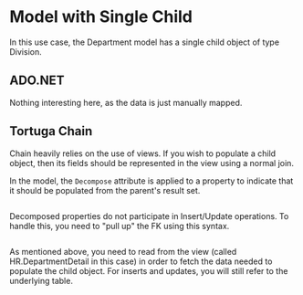 ﻿# Model with Single Child

In this use case, the Department model has a single child object of type Division. 

## ADO.NET

Nothing interesting here, as the data is just manually mapped.


## Tortuga Chain

Chain heavily relies on the use of views. If you wish to populate a child object, then its fields should be represented in the view using a normal join.

In the model, the `Decompose` attribute is applied to a property to indicate that it should be populated from the parent's result set.

```csharp [../Recipes.Tortuga.Chain/Models/Department.cs] Department.Division
```

Decomposed properties do not participate in Insert/Update operations. To handle this, you need to "pull up" the FK using this syntax.


```csharp [../Recipes.Tortuga.Chain/Models/Department.cs] Department.DivisionKey
```

As mentioned above, you need to read from the view (called HR.DepartmentDetail in this case) in order to fetch the data needed to populate the child object. For inserts and updates, you will still refer to the underlying table.

```csharp [../Recipes.Tortuga.Chain/Repositories/DepartmentWithChildRepository.cs] DepartmentWithChildRepository.GetByKey
```

